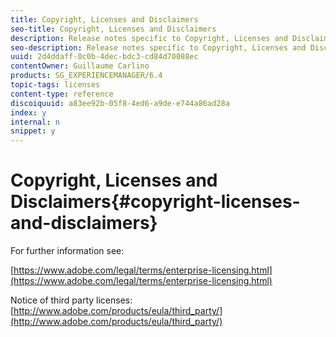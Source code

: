 ```yaml
---
title: Copyright, Licenses and Disclaimers
seo-title: Copyright, Licenses and Disclaimers
description: Release notes specific to Copyright, Licenses and Disclaimers for Adobe Experience Manager 6.3.
seo-description: Release notes specific to Copyright, Licenses and Disclaimers for Adobe Experience Manager 6.3.
uuid: 2d4ddaff-0c0b-4dec-bdc3-cd84d70088ec
contentOwner: Guillaume Carlino
products: SG_EXPERIENCEMANAGER/6.4
topic-tags: licenses
content-type: reference
discoiquuid: a83ee92b-05f8-4ed6-a9de-e744a86ad28a
index: y
internal: n
snippet: y
---
```


# Copyright, Licenses and Disclaimers{#copyright-licenses-and-disclaimers}

For further information see:

[https://www.adobe.com/legal/terms/enterprise-licensing.html](https://www.adobe.com/legal/terms/enterprise-licensing.html)

Notice of third party licenses: [http://www.adobe.com/products/eula/third_party/](http://www.adobe.com/products/eula/third_party/)
